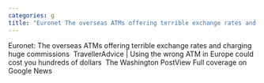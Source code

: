 ```yaml
---
categories: g
title: "Euronet The overseas ATMs offering terrible exchange rates and charging huge commissions  Traveller"
---
```

Euronet: The overseas ATMs offering terrible exchange rates and charging huge commissions&nbsp;&nbsp;TravellerAdvice | Using the wrong ATM in Europe could cost you hundreds of dollars&nbsp;&nbsp;The Washington PostView Full coverage on Google News